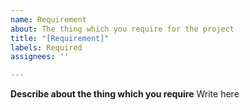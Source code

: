 ```yaml
---
name: Requirement
about: The thing which you require for the project
title: "[Requirement]"
labels: Required
assignees: ''

---
```


**Describe about the thing which you require**
Write here
